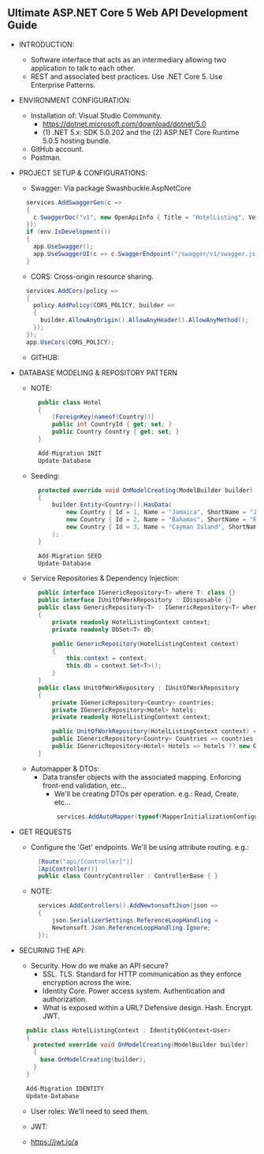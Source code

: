 ## Ultimate ASP.NET Core 5 Web API Development Guide
- INTRODUCTION:
  - Software interface that acts as an intermediary allowing two application to talk to each other.
  - REST and associated best practices. Use .NET Core 5. Use Enterprise Patterns.

- ENVIRONMENT CONFIGURATION:
  - Installation of: Visual Studio Community.
    - https://dotnet.microsoft.com/download/dotnet/5.0
    - (1) .NET 5.x: SDK 5.0.202 and the (2) ASP.NET Core Runtime 5.0.5 hosting bundle.
  - GitHub account.
  - Postman.

- PROJECT SETUP & CONFIGURATIONS:
  - Swagger: Via package Swashbuckle.AspNetCore
  ```csharp
    services.AddSwaggerGen(c =>
    {
      c.SwaggerDoc("v1", new OpenApiInfo { Title = "HotelListing", Version = "v1" });
    });
    if (env.IsDevelopment())
    {
      app.UseSwagger();
      app.UseSwaggerUI(c => c.SwaggerEndpoint("/swagger/v1/swagger.json", "HotelListing v1"));
    }
  ```
  - CORS: Cross-origin resource sharing.
  ```csharp
    services.AddCors(policy =>
    {
      policy.AddPolicy(CORS_POLICY, builder =>
      {
        builder.AllowAnyOrigin().AllowAnyHeader().AllowAnyMethod();
      });
    });
    app.UseCors(CORS_POLICY);
  ```
  - GITHUB:

- DATABASE MODELING & REPOSITORY PATTERN
  - NOTE:
    ```csharp
      public class Hotel
      {
          [ForeignKey(nameof(Country))]
          public int CountryId { get; set; }
          public Country Country { get; set; }
      }
    ```
    ```javascript
      Add-Migration INIT
      Update-Database
    ```
  - Seeding:
    ```csharp
      protected override void OnModelCreating(ModelBuilder builder)
      {
          builder.Entity<Country>().HasData(
              new Country { Id = 1, Name = "Jamaica", ShortName = "JM" },
              new Country { Id = 2, Name = "Bahamas", ShortName = "BS" },
              new Country { Id = 3, Name = "Cayman Island", ShortName = "CI" }
          );
      }
    ```
    ```javascript
      Add-Migration SEED
      Update-Database
    ```
  - Service Repositories & Dependency Injection:
    ```csharp
      public interface IGenericRepository<T> where T: class {}
      public interface IUnitOfWorkRepository : IDisposable {}
      public class GenericRepository<T> : IGenericRepository<T> where T : class
      {
          private readonly HotelListingContext context;
          private readonly DbSet<T> db;

          public GenericRepository(HotelListingContext context)
          {
              this.context = context;
              this.db = context.Set<T>();
          }
      }
      public class UnitOfWorkRepository : IUnitOfWorkRepository
      {
          private IGenericRepository<Country> countries;
          private IGenericRepository<Hotel> hotels;
          private readonly HotelListingContext context;

          public UnitOfWorkRepository(HotelListingContext context) => this.context = context;
          public IGenericRepository<Country> Countries => countries ?? new GenericRepository<Country>(context);
          public IGenericRepository<Hotel> Hotels => hotels ?? new GenericRepository<Hotel>(context);
      }
    ```
  - Automapper & DTOs:
    - Data transfer objects with the associated mapping. Enforcing front-end validation, etc...
      - We'll be creating DTOs per operation. e.g.: Read, Create, etc...
      ```csharp
          services.AddAutoMapper(typeof(MapperInitializationConfiguration));
      ```

- GET REQUESTS
  - Configure the 'Get' endpoints. We'll be using attribute routing. e.g.:
    ```csharp
      [Route("api/[controller]")]
      [ApiController()]
      public class CountryController : ControllerBase { }
    ```
  - NOTE:
    ```csharp
      services.AddControllers().AddNewtonsoftJson(json =>
      {
          json.SerializerSettings.ReferenceLoopHandling = 
          Newtonsoft.Json.ReferenceLoopHandling.Ignore;
      });

- SECURING THE API:
  - Security. How do we make an API secure?
    - SSL. TLS. Standard for HTTP communication as they enforce encryption across the wire.
    - Identity Core. Power access system. Authentication and authorization.
    - What is exposed within a URL? Defensive design. Hash. Encrypt. JWT.
  ```csharp
    public class HotelListingContext : IdentityDbContext<User>
    {
      protected override void OnModelCreating(ModelBuilder builder)
      {
        base.OnModelCreating(builder);
      }
    }
  ```
  ```javascript
    Add-Migration IDENTITY
    Update-Database
  ```
  - User roles: We'll need to seed them.
  
  - JWT:
  - https://jwt.io/a

